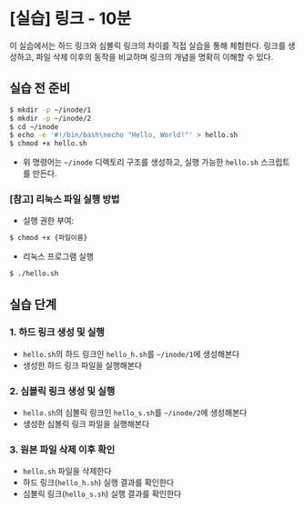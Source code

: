 # [실습] 링크 - 10분

이 실습에서는 하드 링크와 심볼릭 링크의 차이를 직접 실습을 통해 체험한다. 링크를 생성하고, 파일 삭제 이후의 동작을 비교하며 링크의 개념을 명확히 이해할 수 있다.


## 실습 전 준비

```bash
$ mkdir -p ~/inode/1
$ mkdir -p ~/inode/2
$ cd ~/inode
$ echo -e '#!/bin/bash\necho "Hello, World!"' > hello.sh
$ chmod +x hello.sh
```

- 위 명령어는 `~/inode` 디렉토리 구조를 생성하고, 실행 가능한 `hello.sh` 스크립트를 만든다.

### [참고] 리눅스 파일 실행 방법

- 실행 권한 부여:

```bash
$ chmod +x {파일이름}
```

- 리눅스 프로그램 실행

```bash
$ ./hello.sh
```

## 실습 단계

### 1. 하드 링크 생성 및 실행

- `hello.sh`의 하드 링크인 `hello_h.sh`를 `~/inode/1`에 생성해본다
- 생성한 하드 링크 파일을 실행해본다


### 2. 심볼릭 링크 생성 및 실행

- `hello.sh`의 심볼릭 링크인 `hello_s.sh`를 `~/inode/2`에 생성해본다
- 생성한 심볼릭 링크 파일을 실행해본다



### 3. 원본 파일 삭제 이후 확인

- `hello.sh` 파일을 삭제한다
- 하드 링크(`hello_h.sh`) 실행 결과를 확인한다
- 심볼릭 링크(`hello_s.sh`) 실행 결과를 확인한다
